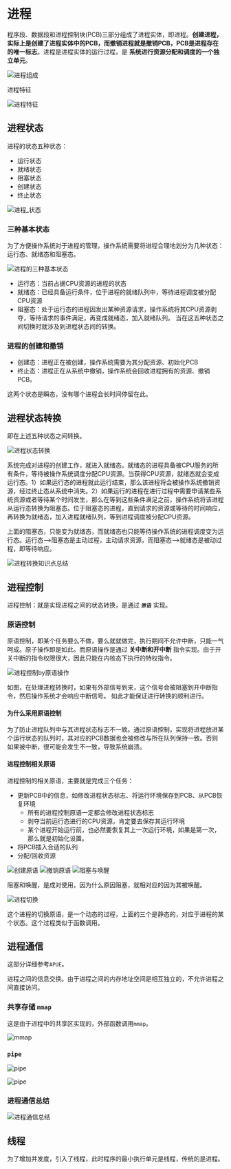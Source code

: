 # 进程

程序段、数据段和进程控制块(PCB)三部分组成了进程实体，即进程。**创建进程，实际上是创建了进程实体中的PCB，而撤销进程就是撤销PCB，PCB是进程存在的唯一标志**。进程是进程实体的运行过程，是 **系统进行资源分配和调度的一个独立单元**。

![进程组成](进程_组成.png) 

进程特征

![进程特征](进程_特征.png) 

## 进程状态
进程的状态五种状态：
+ 运行状态
+ 就绪状态
+ 阻塞状态
+ 创建状态
+ 终止状态

![进程_状态](进程_状态.png)

### 三种基本状态
为了方便操作系统对于进程的管理，操作系统需要将进程合理地划分为几种状态：运行态、就绪态和阻塞态。

![进程的三种基本状态](进程_三种基本状态.png) 

+ 运行态：当前占据CPU资源的进程的状态
+ 就绪态：已经具备运行条件，位于进程的就绪队列中，等待进程调度被分配CPU资源
+ 阻塞态：处于运行态的进程因发出某种资源请求，操作系统将其CPU资源剥夺，等待请求的事件满足，再变成就绪态，加入就绪队列。
当在这五种状态之间切换时就涉及到进程状态间的转换。

### 进程的创建和撤销
+ 创建态：进程正在被创建，操作系统需要为其分配资源、初始化PCB
+ 终止态：进程正在从系统中撤销，操作系统会回收进程拥有的资源、撤销PCB。

这两个状态是瞬态，没有哪个进程会长时间停留在此。

## 进程状态转换
即在上述五种状态之间转换。 

![进程状态转换](进程_状态转换.png) 

系统完成对进程的创建工作，就进入就绪态。就绪态的进程具备被CPU服务的所有条件，等待被操作系统调度分配CPU资源。当获得CPU资源，就绪态就会变成运行态。1）如果运行态的进程就此运行结束，那么该进程将会被操作系统撤销资源，经过终止态从系统中消失。2）如果运行的进程在进行过程中需要申请某些系统资源或者等待某个时间发生，那么在等到这些条件满足之前，操作系统将该进程从运行态转换为阻塞态。位于阻塞态的进程，直到请求的资源或等待的时间响应，再转换为就绪态，加入进程就绪队列，等到进程调度被分配CPU资源。

上面的阻塞态，只能变为就绪态，而就绪态也只能等待操作系统的进程调度变为运行态。运行态-->阻塞态是主动过程，主动请求资源，而阻塞态-->就绪态是被动过程，即等待响应。

![进程转换知识点总结](进程知识点总结.png)

## 进程控制
进程控制：就是实现进程之间的状态转换，是通过 **`原语`** 实现。

### 原语控制
原语控制，即某个任务要么不做，要么就就做完，执行期间不允许中断，只能一气呵成。原子操作即是如此。而原语操作是通过 **关中断和开中断** 指令实现。由于开关中断的指令权限很大，因此只能在内核态下执行的特权指令。

![进程控制by原语操作](进程_原语操作.png) 

如图，在处理进程转换时，如果有外部信号到来，这个信号会被阻塞到开中断指令，然后操作系统才会响应中断信号。 如此才能保证进行转换的顺利进行。

#### 为什么采用原语控制
为了防止进程队列中与其进程状态标志不一致。通过原语控制，实现将进程放进某个运行状态的队列时，其对应的PCB数据也会被修改与所在队列保持一致。否则如果被中断，很可能会发生不一致，导致系统崩溃。

#### 进程控制相关原语 
进程控制的相关原语，主要就是完成三个任务：
+ 更新PCB中的信息，如修改进程状态标志、将运行环境保存到PCB、从PCB恢复环境
  + 所有的进程控制原语一定都会修改进程状态标志
  + 剥夺当前运行态进行的CPU资源，肯定要去保存其运行环境
  + 某个进程开始运行前，也必然要恢复其上一次运行环境，如果是第一次，那么就是初始化设置。
+ 将PCB插入合适的队列
+ 分配/回收资源

![创建原语](进程_进程创建原语.png) 
![撤销原语](进程_进程撤销原语.png)
![阻塞与唤醒](进程_原语_堵塞与唤醒.png) 

阻塞和唤醒，是成对使用，因为什么原因阻塞，就相对应的因为其被唤醒。

![进程切换](进程_原语_切换.png)

这个进程的切换原语，是一个动态的过程，上面的三个是静态的，对应于进程的某个状态。这个过程类似于函数调用。

## 进程通信
这部分详细参考`APUE`。

进程之间的信息交换。由于进程之间的内存地址空间是相互独立的，不允许进程之间直接访问。

### 共享存储 `mmap`
这是由于进程中的共享区实现的，外部函数调用`mmap`。

![mmap](进程通信_mmap.png)

### `pipe`
![pipe](进程通信_pipe.png) 

![pipe](进程通信_pipe_特征.png)

### 进程通信总结

![进程通信总结](进程通信_总结.png)

## 线程
为了增加并发度，引入了线程，此时程序的最小执行单元是线程，传统的是进程。

